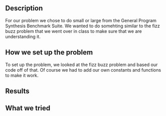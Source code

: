 ## Description
For our problem we chose to do small or large from the General Program Synthesis Benchmark Suite. We wanted to do somehting similar to the fizz buzz problem that we went over in class to make sure that we are understanding it.

## How we set up the problem
To set up the problem, we looked at the fizz buzz problem and based our code off of that. Of course we had to add our own constants and functions to make it work. 

## Results


## What we tried



